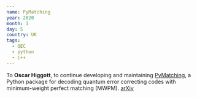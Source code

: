 ```yaml
---
name: PyMatching
year: 2020
month: 1
day: 5
country: UK
tags:
  - QEC
  - python
  - C++
---
```

To **Oscar Higgott**, to continue developing and maintaining [PyMatching](https://github.com/oscarhiggott/PyMatching), a Python package for decoding quantum error correcting codes with minimum-weight perfect matching (MWPM). [arXiv](https://arxiv.org/abs/2105.13082)

